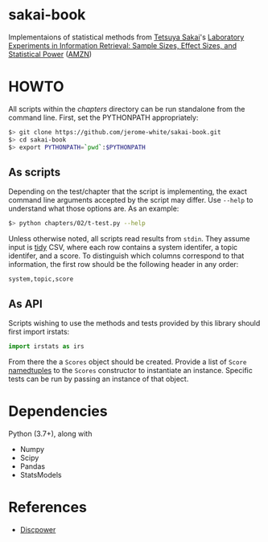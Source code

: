 # sakai-book

Implementaions of statistical methods from [Tetsuya
Sakai](http://sakailab.com/tetsuya/)'s [Laboratory Experiments in
Information Retrieval: Sample Sizes, Effect Sizes, and Statistical
Power](http://sakailab.com/leirbook/)
([AMZN](https://www.amazon.com/dp/9811311986))

# HOWTO

All scripts within the *chapters* directory can be run standalone from
the command line. First, set the PYTHONPATH appropriately:

```bash
$> git clone https://github.com/jerome-white/sakai-book.git
$> cd sakai-book
$> export PYTHONPATH=`pwd`:$PYTHONPATH
```

## As scripts

Depending on the test/chapter that the script is implementing, the
exact command line arguments accepted by the script may differ. Use
`--help` to understand what those options are. As an example:

```bash
$> python chapters/02/t-test.py --help
```

Unless otherwise noted, all scripts read results from `stdin`. They
assume input is [tidy](http://vita.had.co.nz/papers/tidy-data.html)
CSV, where each row contains a system identifer, a topic identifer,
and a score. To distinguish which columns correspond to that
information, the first row should be the following header in any
order:

```
system,topic,score
```

## As API

Scripts wishing to use the methods and tests provided by this library
should first import irstats:

```python
import irstats as irs
```

From there the a `Scores` object should be created. Provide a list of
`Score`
[namedtuples](https://docs.python.org/3.7/library/collections.html#collections.namedtuple)
to the `Scores` constructor to instantiate an instance. Specific tests
can be run by passing an instance of that object.

# Dependencies

Python (3.7+), along with

* Numpy
* Scipy
* Pandas
* StatsModels

# References

* [Discpower](http://research.nii.ac.jp/ntcir/tools/discpower-en.html)
